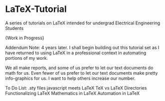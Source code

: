 # LaTeX-Tutorial
A series of tutorials on LaTeX intended for undergrad Electrical Engineering Students

{Work in Progress}

Addendum Note: 4 years later.
I shall begin building out this tutorial set as I have returned to using LaTeX in a professional context
in automating portions of my work.

We all make reports, and some of us prefer to let our text documents do math for us.
Even fewer of us prefer to let our text documents make pretty info-graphics for us.
I want to help others increase our number.


To Do List:
.sty files
javascript meets LaTeX
TeX vs LaTeX
Directories
Functionalizing LaTeX
Mathematics in LaTeX
Automation in LaTeX
